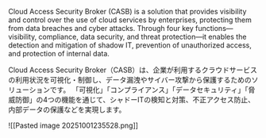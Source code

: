 
Cloud Access Security Broker (CASB) is a solution that provides visibility and control over the use of cloud services by enterprises, protecting them from data breaches and cyber attacks. 
Through four key functions—visibility, compliance, data security, and threat protection—it enables the detection and mitigation of shadow IT, prevention of unauthorized access, and protection of internal data.


Cloud Access Security Broker（CASB）は、企業が利用するクラウドサービスの利用状況を可視化・制御し、データ漏洩やサイバー攻撃から保護するためのソリューションです。
「可視化」「コンプライアンス」「データセキュリティ」「脅威防御」の4つの機能を通じて、シャドーITの検知と対策、不正アクセス防止、内部データの保護などを実現します。﻿


![[Pasted image 20251001235528.png]]